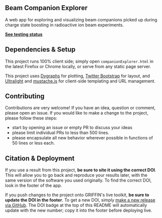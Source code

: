 ## Beam Companion Explorer 
A web app for exploring and visualizing beam companions picked up during charge state boosting in radioactive ion beam experiments.

**[See testing status](http://griffincollaboration.github.io/beamCompanionExplorer/tests/tests.html)**

## Dependencies & Setup

This project runs 100% client side; simply open `companionExplorer.html` in the latest Firefox or Chrome locally, or serve from any static page server.

This project uses [Dygraphs](http://dygraphs.com/) for plotting, [Twitter Bootstrap](http://getbootstrap.com/) for layout, and [Ultralight](https://github.com/BillMills/ultralight) and [mustache.js](https://github.com/janl/mustache.js/) for client-side templating and URL management.

## Contributing

Contributions are very welcome! If you have an idea, question or comment, please open an issue. If you would like to make a change to the project, please follow these steps:
 - start by opening an issue or empty PR to discuss your ideas
 - please limit individual PRs to less than 500 lines.
 - please encapsulate all new behavior wherever possible in functions of 50 lines or less each.

## Citation & Deployment

If you use a result from this project, **be sure to site it using the correct DOI**. This will allow you to go back and reproduce your results later, with the same version of the software you used originally. To find the correct DOI, look in the footer of the app.

If you push changes to the project onto GRIFFIN's live toolkit, **be sure to update the DOI in the footer**. To get a new DOI, simply [make a new release via GitHub](https://help.github.com/articles/creating-releases/). The DOI badge at the top of this README will automatically update with the new number; copy it into the footer before deploying live.